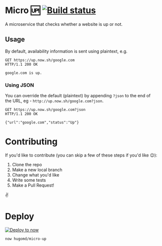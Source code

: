 # Micro 🆙 [![Build status](https://img.shields.io/travis/hugomd/micro-up.svg?style=flat-square)](https://travis-ci.org/hugomd/micro-up)
A microservice that checks whether a website is up or not.

## Usage
By default, availability information is sent using plaintext, e.g.

```
GET https://up.now.sh/google.com
HTTP/1.1 200 OK

google.com is up.
```

### Using JSON

You can override the default (plaintext) by appending `?json` to the end of the URL, eg - `http://up.now.sh/google.com?json`.

```
GET https://up.now.sh/google.com?json
HTTP/1.1 200 OK

{"url":"google.com","status":"Up"}
```

# Contributing
If you'd like to contribute (you can skip a few of these steps if you'd like 😉): 
1. Clone the repo
2. Make a new local branch
3. Change what you'd like
4. Write some tests
5. Make a Pull Request!

✌️

# Deploy
[![Deploy to now](https://deploy.now.sh/static/button.svg)](https://deploy.now.sh/?repo=https://github.com/hugomd/micro-up)

```
now hugomd/micro-up
```
